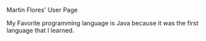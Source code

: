 Martin Flores' User Page

My Favorite programming language is Java because it was the first language that I learned.